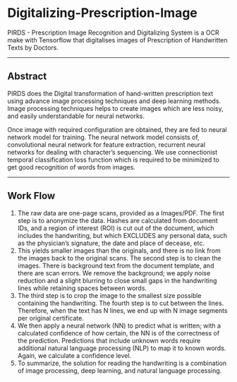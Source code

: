 # Digitalizing-Prescription-Image
<p>PIRDS - Prescription Image Recognition and Digitalizing System is a OCR make with Tensorflow that digitalises images of Prescription of Handwritten Texts by Doctors.</p>

---

## Abstract
<p>PIRDS does the Digital transformation of hand-written prescription text using advance image processing techniques and deep learning methods. Image processing techniques helps to create images which are less noisy, and easily understandable for neural networks.

Once image with required configuration are obtained, they are fed to neural network model for training. The neural network model consists of, convolutional neural network for feature extraction, recurrent neural networks for dealing with character’s sequencing. We use connectionist temporal classification loss function which is required to be minimized to get good recognition of words from images.</p>

---

## Work Flow
1. The raw data are one-page scans, provided as a Images/PDF.
The first step is to anonymize the data. Hashes are calculated from document IDs, and a region of interest (ROI) is cut out of the document, which includes the handwriting, but which EXCLUDES any personal data, such as the physician’s signature, the date and place of decease, etc.
2. This yields smaller images than the originals, and there is no link from the images back to the original scans.
The second step is to clean the images. There is background text from the document template, and there are scan errors. We remove the background; we apply noise reduction and a slight blurring to close small gaps in the handwriting lines while retaining spaces between words.
3. The third step is to crop the image to the smallest size possible containing the handwriting.
The fourth step is to cut between the lines. Therefore, when the text has N lines, we end up with N image segments per original certificate.
4. We then apply a neural network (NN) to predict what is written; with a calculated confidence of how certain, the NN is of the correctness of the prediction.
Predictions that include unknown words require additional natural language processing (NLP) to map it to known words. Again, we calculate a confidence level.
5. To summarize, the solution for reading the handwriting is a combination of image processing, deep learning, and natural language processing.
